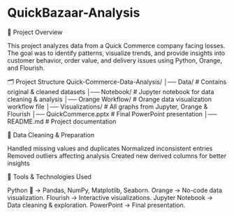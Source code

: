 # QuickBazaar-Analysis


📁 Project Overview

This project analyzes data from a Quick Commerce company facing losses. The goal was to identify patterns, visualize trends, and provide insights into customer behavior, order value, and delivery issues using Python, Orange, and Flourish.

🗂 Project Structure Quick-Commerce-Data-Analysis/ │── Data/ # Contains original & cleaned datasets
│── Notebook/ # Jupyter notebook for data cleaning & analysis
│── Orange Workflow/ # Orange data visualization workflow file
│── Visualizations/ # All graphs from Jupyter, Orange & Flourish
│── QuickCommerce.pptx # Final PowerPoint presentation
│── README.md # Project documentation

🧹 Data Cleaning & Preparation

Handled missing values and duplicates Normalized inconsistent entries Removed outliers affecting analysis Created new derived columns for better insights

🧠 Tools & Technologies Used

Python 🐍 → Pandas, NumPy, Matplotlib, Seaborn. Orange → No-code data visualization. Flourish → Interactive visualizations. Jupyter Notebook → Data cleaning & exploration. PowerPoint → Final presentation.
